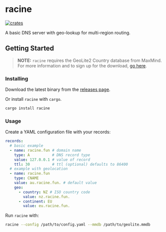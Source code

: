 # racine

[![crates](https://badgers.space/crates/version/racine)](https://crates.io/crates/racine)

A basic DNS server with geo-lookup for multi-region routing.

## Getting Started

> **NOTE:** `racine` requires the GeoLite2 Country database from MaxMind. For more information and to sign up for the download, [go here](https://dev.maxmind.com/geoip/geolite2-free-geolocation-data).

### Installing

Download the latest binary from the [releases page](https://github.com/halcyonnouveau/racine/releases).

Or install `racine` with `cargo`.

```bash
cargo install racine
```

### Usage

Create a YAML configuration file with your records:

```yaml
records:
  # basic example
  - name: racine.fun # domain name
    type: A          # DNS record type
    value: 127.0.0.1 # value of record
    ttl: 30          # ttl (optional) defaults to 86400
  # example with geolocation
  - name: racine.fun
    type: CNAME
    value: au.racine.fun. # default value
    geo:
      - country: NZ # ISO country code
        value: nz.racine.fun.
      - continent: EU
        value: eu.racine.fun.
```

Run `racine` with:

```bash
racine --config /path/to/config.yaml --mmdb /path/to/geolite.mmdb
```
